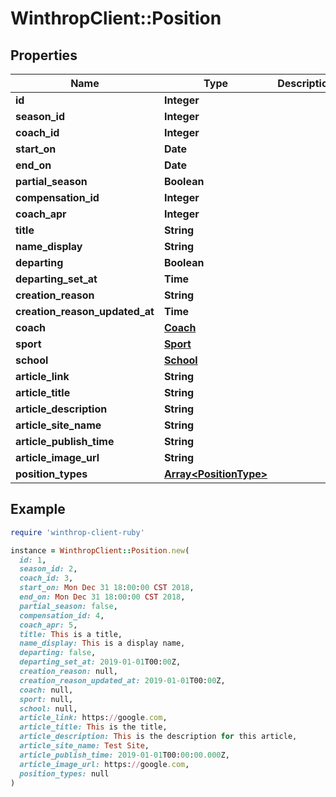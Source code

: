 # WinthropClient::Position

## Properties

| Name | Type | Description | Notes |
| ---- | ---- | ----------- | ----- |
| **id** | **Integer** |  | [optional] |
| **season_id** | **Integer** |  | [optional] |
| **coach_id** | **Integer** |  | [optional] |
| **start_on** | **Date** |  | [optional] |
| **end_on** | **Date** |  | [optional] |
| **partial_season** | **Boolean** |  | [optional] |
| **compensation_id** | **Integer** |  | [optional] |
| **coach_apr** | **Integer** |  | [optional] |
| **title** | **String** |  | [optional] |
| **name_display** | **String** |  | [optional] |
| **departing** | **Boolean** |  | [optional] |
| **departing_set_at** | **Time** |  | [optional] |
| **creation_reason** | **String** |  | [optional] |
| **creation_reason_updated_at** | **Time** |  | [optional] |
| **coach** | [**Coach**](Coach.md) |  | [optional] |
| **sport** | [**Sport**](Sport.md) |  | [optional] |
| **school** | [**School**](School.md) |  | [optional] |
| **article_link** | **String** |  | [optional] |
| **article_title** | **String** |  | [optional] |
| **article_description** | **String** |  | [optional] |
| **article_site_name** | **String** |  | [optional] |
| **article_publish_time** | **String** |  | [optional] |
| **article_image_url** | **String** |  | [optional] |
| **position_types** | [**Array&lt;PositionType&gt;**](PositionType.md) |  | [optional] |

## Example

```ruby
require 'winthrop-client-ruby'

instance = WinthropClient::Position.new(
  id: 1,
  season_id: 2,
  coach_id: 3,
  start_on: Mon Dec 31 18:00:00 CST 2018,
  end_on: Mon Dec 31 18:00:00 CST 2018,
  partial_season: false,
  compensation_id: 4,
  coach_apr: 5,
  title: This is a title,
  name_display: This is a display name,
  departing: false,
  departing_set_at: 2019-01-01T00:00Z,
  creation_reason: null,
  creation_reason_updated_at: 2019-01-01T00:00Z,
  coach: null,
  sport: null,
  school: null,
  article_link: https://google.com,
  article_title: This is the title,
  article_description: This is the description for this article,
  article_site_name: Test Site,
  article_publish_time: 2019-01-01T00:00:00.000Z,
  article_image_url: https://google.com,
  position_types: null
)
```

